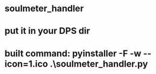 # soulmeter_handler

# put it in your DPS dir
 
# built command: pyinstaller -F -w --icon=1.ico .\soulmeter_handler.py
